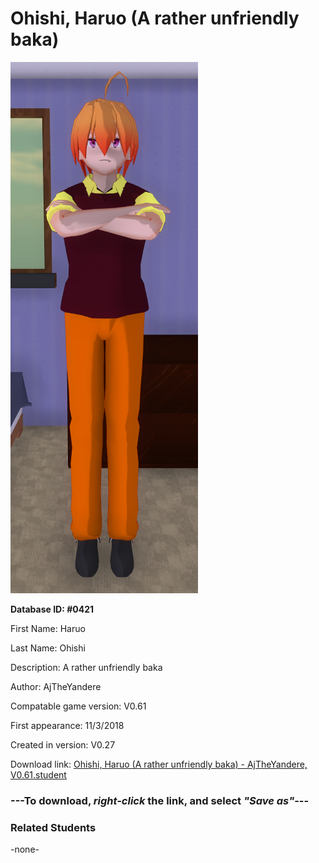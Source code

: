 # Ohishi, Haruo (A rather unfriendly baka)

<img src="../../Files/Images/Ohishi, Haruo (A rather unfriendly baka).png" title="Ohishi, Haruo (A rather unfriendly baka) - AjTheYandere, V0.61">

**Database ID: #0421**

First Name: Haruo

Last Name: Ohishi

Description: A rather unfriendly baka

Author: AjTheYandere

Compatable game version: V0.61

First appearance: 11/3/2018

Created in version: V0.27

Download link: <a href="https://raw.githubusercontent.com/Arbiter1223/Daigaku-Gurashi-Custom-Students/master/Files/Student%20Files/Ohishi%2C%20Haruo%20(A%20rather%20unfriendly%20baka)%20-%20AjTheYandere%2C%20V0.61.student">Ohishi, Haruo (A rather unfriendly baka) - AjTheYandere, V0.61.student</a>

### ---**To download, _right-click_ the link, and select _"Save as"_**---

### Related Students

-none-
